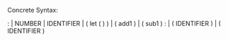 Concrete Syntax:

<expr>: 
  | NUMBER
  | IDENTIFIER
  | ( let ( <bindings> ) <expr> )
  | ( add1 <expr> )
  | ( sub1 <expr> )
<bindings>: 
  | ( IDENTIFIER <expr> )
  | ( IDENTIFIER <expr> ) <bindings>
